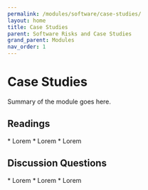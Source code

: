 ```yaml
---
permalink: /modules/software/case-studies/
layout: home
title: Case Studies
parent: Software Risks and Case Studies
grand_parent: Modules
nav_order: 1
---
```


# Case Studies
Summary of the module goes here.

<h2 class="text-delta">Readings</h2>
* Lorem
* Lorem
* Lorem

<h2 class="text-delta">Discussion Questions</h2>
* Lorem
* Lorem
* Lorem